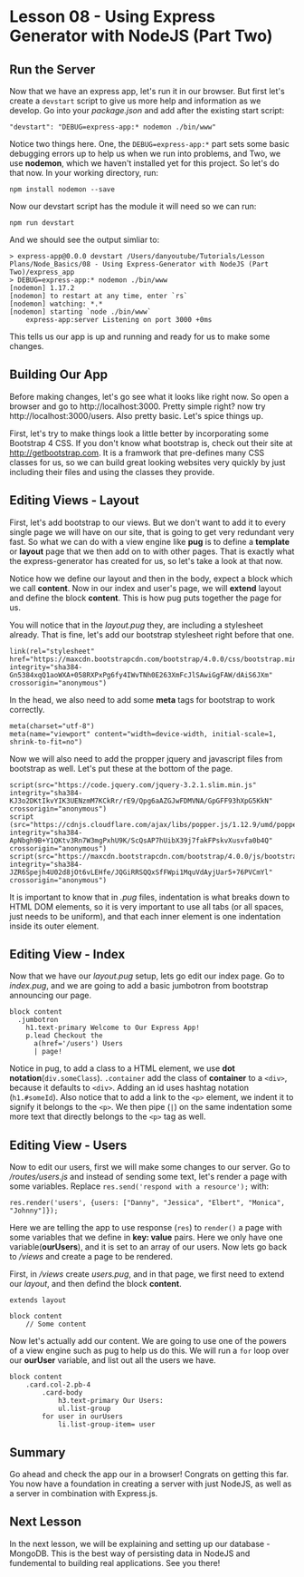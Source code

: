 # Lesson 08 - Using Express Generator with NodeJS (Part Two)

## Run the Server

Now that we have an express app, let's run it in our browser. But first let's create a `devstart` script to give us more help and information as we develop. Go into your *package.json* and add after the existing start script: 
```
"devstart": "DEBUG=express-app:* nodemon ./bin/www"
```

Notice two things here. One, the `DEBUG=express-app:*` part sets some basic debugging errors up to help us when we run into problems, and Two, we use **nodemon**, which we haven't installed yet for this project. So let's do that now. In your working directory, run:
```
npm install nodemon --save
```

Now our devstart script has the module it will need so we can run:
```
npm run devstart
```
And we should see the output simliar to:
```
> express-app@0.0.0 devstart /Users/danyoutube/Tutorials/Lesson Plans/Node_Basics/08 - Using Express-Generator with NodeJS (Part Two)/express_app
> DEBUG=express-app:* nodemon ./bin/www
[nodemon] 1.17.2
[nodemon] to restart at any time, enter `rs`
[nodemon] watching: *.*
[nodemon] starting `node ./bin/www`
    express-app:server Listening on port 3000 +0ms
```

This tells us our app is up and running and ready for us to make some changes. 

## Building Our App

Before making changes, let's go see what it looks like right now. So open a browser and go to http://localhost:3000. Pretty simple right? now try http://localhost:3000/users. Also pretty basic. Let's spice things up. 

First, let's try to make things look a little better by incorporating some Bootstrap 4 CSS. If you don't know what bootstrap is, check out their site at http://getbootstrap.com. It is a framwork that pre-defines many CSS classes for us, so we can build great looking websites very quickly by just including their files and using the classes they provide.

## Editing Views - Layout

First, let's add bootstrap to our views. But we don't want to add it to every single page we will have on our site, that is going to get very redundant very fast. So what we can do with a view engine like **pug** is to define a **template** or **layout** page that we then add on to with other pages. That is exactly what the express-generator has created for us, so let's take a look at that now.

Notice how we define our layout and then in the body, expect a block which we call **content**. Now in our index and user's page, we will **extend** layout and define the block **content**. This is how pug puts together the page for us.

You will notice that in the *layout.pug* they, are including a stylesheet already. That is fine, let's add our bootstrap stylesheet right before that one.
```
link(rel="stylesheet" href="https://maxcdn.bootstrapcdn.com/bootstrap/4.0.0/css/bootstrap.min.css" integrity="sha384-Gn5384xqQ1aoWXA+058RXPxPg6fy4IWvTNh0E263XmFcJlSAwiGgFAW/dAiS6JXm" crossorigin="anonymous")
```

In the head, we also need to add some **meta** tags for bootstrap to work correctly. 
```
meta(charset="utf-8")
meta(name="viewport" content="width=device-width, initial-scale=1, shrink-to-fit=no")
```

Now we will also need to add the propper jquery and javascript files from bootstrap as well. Let's put these at the bottom of the page. 
```
script(src="https://code.jquery.com/jquery-3.2.1.slim.min.js" integrity="sha384-KJ3o2DKtIkvYIK3UENzmM7KCkRr/rE9/Qpg6aAZGJwFDMVNA/GpGFF93hXpG5KkN" crossorigin="anonymous")
script (src="https://cdnjs.cloudflare.com/ajax/libs/popper.js/1.12.9/umd/popper.min.js" integrity="sha384-ApNbgh9B+Y1QKtv3Rn7W3mgPxhU9K/ScQsAP7hUibX39j7fakFPskvXusvfa0b4Q" crossorigin="anonymous")
script(src="https://maxcdn.bootstrapcdn.com/bootstrap/4.0.0/js/bootstrap.min.js" integrity="sha384-JZR6Spejh4U02d8jOt6vLEHfe/JQGiRRSQQxSfFWpi1MquVdAyjUar5+76PVCmYl" crossorigin="anonymous")
```

It is important to know that in *.pug* files, indentation is what breaks down to HTML DOM elements, so it is very important to use all tabs (or all spaces, just needs to be uniform), and that each inner element is one indentation inside its outer element.

## Editing View - Index

Now that we have our *layout.pug* setup, lets go edit our index page. Go to *index.pug*, and we are going to add a basic jumbotron from bootstrap announcing our page.
```
block content
  .jumbotron
    h1.text-primary Welcome to Our Express App!
    p.lead Checkout the 
      a(href='/users') Users 
      | page!
```

Notice in pug, to add a class to a HTML element, we use **dot notation**(`div.someClass`). `.container` add the class of **container** to a `<div>`, because it defaults to `<div>`. Adding an id uses hashtag notation (`h1.#someId`). Also notice that to add a link to the `<p>` element, we indent it to signify it belongs to the `<p>`. We then pipe (`|`) on the same indentation some more text that directly belongs to the `<p>` tag as well.

## Editing View - Users

Now to edit our users, first we will make some changes to our server. Go to */routes/users.js* and instead of sending some text, let's render a page with some variables. Replace `res.send('respond with a resource');` with:
```
res.render('users', {users: ["Danny", "Jessica", "Elbert", "Monica", "Johnny"]});
```

Here we are telling the app to use response (`res`) to `render()` a page with some variables that we define in **key: value** pairs. Here we only have one variable(**ourUsers**), and it is set to an array of our users. Now lets go back to */views* and create a page to be rendered. 

First, in */views* create *users.pug*, and in that page, we first need to extend our *layout*, and then defind the block **content**. 
```
extends layout

block content
    // Some content
```

Now let's actually add our content. We are going to use one of the powers of a view engine such as pug to help us do this. We will run a `for` loop over our **ourUser** variable, and list out all the users we have.
```
block content
    .card.col-2.pb-4
        .card-body
            h3.text-primary Our Users:
            ul.list-group
        for user in ourUsers
            li.list-group-item= user
```

## Summary

Go ahead and check the app our in a browser! Congrats on getting this far. You now have a foundation in creating a server with just NodeJS, as well as a server in combination with Express.js. 


## Next Lesson

In the next lesson, we will be explaining and setting up our database - MongoDB. This is the best way of persisting data in NodeJS and fundemental to building real applications. See you there!
